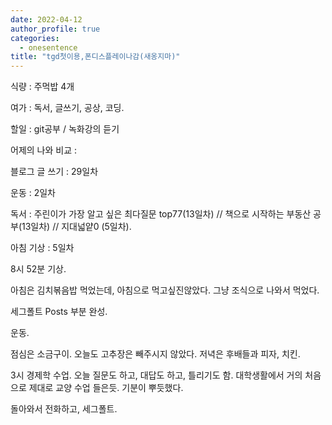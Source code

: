 ```yaml
---
date: 2022-04-12
author_profile: true
categories:
  - onesentence
title: "tgd첫이용,폰디스플레이나감(새옹지마)"
---
```


식량 :  주먹밥 4개

여가 : 독서, 글쓰기, 공상, 코딩.

할일 : git공부 / 녹화강의 듣기

어제의 나와 비교 : 


블로그 글 쓰기 : 29일차

운동 : 2일차

독서 : 주린이가 가장 알고 싶은 최다질문 top77(13일차) // 책으로 시작하는 부동산 공부(13일차) // 지대넓얕0 (5일차).

아침 기상 : 5일차



8시 52분 기상.

아침은 김치볶음밥 먹었는데, 아침으로 먹고싶진않았다. 그냥 조식으로 나와서 먹었다.

세그폴트 Posts 부분 완성.

운동.

점심은 소금구이. 오늘도 고추장은 빼주시지 않았다. 저녁은 후배들과 피자, 치킨.

3시 경제학 수업. 오늘 질문도 하고, 대답도 하고, 틀리기도 함. 대학생활에서 거의 처음으로 제대로 교양 수업 들은듯. 기분이 뿌듯했다.

돌아와서 전화하고, 세그폴트.